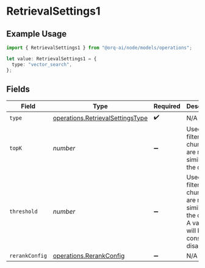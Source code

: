 # RetrievalSettings1

## Example Usage

```typescript
import { RetrievalSettings1 } from "@orq-ai/node/models/operations";

let value: RetrievalSettings1 = {
  type: "vector_search",
};
```

## Fields

| Field                                                                                               | Type                                                                                                | Required                                                                                            | Description                                                                                         |
| --------------------------------------------------------------------------------------------------- | --------------------------------------------------------------------------------------------------- | --------------------------------------------------------------------------------------------------- | --------------------------------------------------------------------------------------------------- |
| `type`                                                                                              | [operations.RetrievalSettingsType](../../models/operations/retrievalsettingstype.md)                | :heavy_check_mark:                                                                                  | N/A                                                                                                 |
| `topK`                                                                                              | *number*                                                                                            | :heavy_minus_sign:                                                                                  | Used to filter chunks that are most similar to the query                                            |
| `threshold`                                                                                         | *number*                                                                                            | :heavy_minus_sign:                                                                                  | Used to filter chunks that are most similar to the query. A value of `0` will be consider disabled. |
| `rerankConfig`                                                                                      | [operations.RerankConfig](../../models/operations/rerankconfig.md)                                  | :heavy_minus_sign:                                                                                  | N/A                                                                                                 |